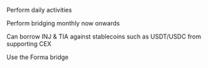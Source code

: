 Perform daily activities

Perform bridging monthly now onwards

Can borrow INJ & TIA against stablecoins such as USDT/USDC from supporting CEX

Use the Forma bridge
